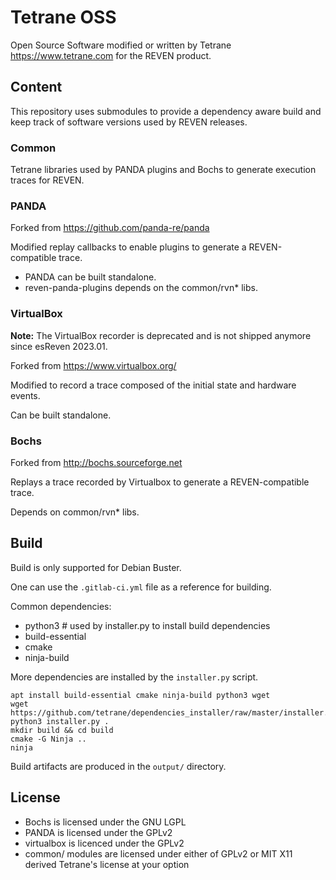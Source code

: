 # Tetrane OSS

Open Source Software modified or written by Tetrane https://www.tetrane.com for the REVEN product.

## Content

This repository uses submodules to provide a dependency aware build and keep track of software versions used by REVEN releases.

### Common

Tetrane libraries used by PANDA plugins and Bochs to generate execution traces for REVEN.

### PANDA

Forked from https://github.com/panda-re/panda

Modified replay callbacks to enable plugins to generate a REVEN-compatible trace.

- PANDA can be built standalone.
- reven-panda-plugins depends on the common/rvn* libs.

### VirtualBox

**Note:** The VirtualBox recorder is deprecated and is not shipped anymore since esReven 2023.01.

Forked from https://www.virtualbox.org/

Modified to record a trace composed of the initial state and hardware events.

Can be built standalone.

### Bochs

Forked from http://bochs.sourceforge.net

Replays a trace recorded by Virtualbox to generate a REVEN-compatible trace.

Depends on common/rvn* libs.

## Build

Build is only supported for Debian Buster.

One can use the `.gitlab-ci.yml` file as a reference for building.

Common dependencies:

- python3 # used by installer.py to install build dependencies
- build-essential
- cmake
- ninja-build

More dependencies are installed by the `installer.py` script.

```
apt install build-essential cmake ninja-build python3 wget
wget https://github.com/tetrane/dependencies_installer/raw/master/installer.py
python3 installer.py .
mkdir build && cd build
cmake -G Ninja ..
ninja
```

Build artifacts are produced in the `output/` directory.

## License

- Bochs is licensed under the GNU LGPL
- PANDA is licensed under the GPLv2
- virtualbox is licenced under the GPLv2
- common/ modules are licensed under either of GPLv2 or MIT X11 derived Tetrane's license at your option
